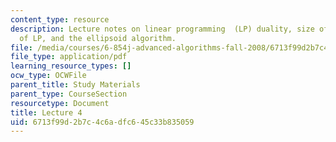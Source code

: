 ```yaml
---
content_type: resource
description: Lecture notes on linear programming  (LP) duality, size of LP, complexity
  of LP, and the ellipsoid algorithm.
file: /media/courses/6-854j-advanced-algorithms-fall-2008/6713f99d2b7c4c6adfc645c33b835059_lect9_24.pdf
file_type: application/pdf
learning_resource_types: []
ocw_type: OCWFile
parent_title: Study Materials
parent_type: CourseSection
resourcetype: Document
title: Lecture 4
uid: 6713f99d-2b7c-4c6a-dfc6-45c33b835059
---
```

